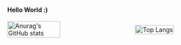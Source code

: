 #### Hello World :)
<div style="display: flex; align-items: center; justify-content: space-between;">
  <!-- GitHub Stats -->
  <img src="https://github-readme-stats.vercel.app/api?username=MALAKBADER00&show_icons=true&title_color=ff6e96&icon_color=79dafa&text_color=f8f8f2&bg_color=282a36&border_color=282a36&rank_icon=github&border_radius=10" alt="Anurag's GitHub stats" style="width: 49%;">

  <!-- Most Used Languages -->
  <img src="https://github-readme-stats.vercel.app/api/top-langs/?username=MALAKBADER00&layout=compact&title_color=ff6e96&icon_color=79dafa&text_color=f8f8f2&bg_color=282a36&border_color=282a36&theme=dracula" alt="Top Langs" style="width: 42%;">
</div>
